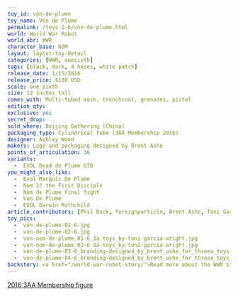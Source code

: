 ```yaml
---
toy_id: von-de-plume
toy_name: Von de Plume
permalink: /toys-1-6/von-de-plume.html
world: World War Robot
world_abr: WWR
character_base: NOM
layout: layout-toy-detail
categories: [WWR, onesixth]
tags: [black, dark, 4 hoses, white patch]
release_date: 1/15/2016
release_price: $180 USD
scale: one sixth
size: 12 inches tall
comes_with: Multi-tubed mask, trenchcoat, grenades, pistol
edition_qty:
exclusive: yes
secret_drop:
sold_where: Beijing Gathering (China)
packaging_type: Cylindrical tube (3AA Membership 2016)
designer: Ashley Wood
makers: Logo and packaging designed by Brent Ashe
points_of_articulation: 30
variants: 
  -  EVOL Dead de Plume GID
you_might_also_like:
  -  Evol Marquis De Plume
  -  Nom 27 the First Disciple
  -  Nom de Plume Final fight
  -  Von De Plume
  -  EVOL Darwin Rothchild
article_contributors: [Phil Back, foreignparticle, Brent Ashe, Toni Garcia Wright]
toy_pics:
  -  von-de-plume-01-6.jpg
  -  von-de-plume-02-6.jpg
  -  von-nom-de-plume_01-6_3a-toys_by-toni-garcia-wright.jpg
  -  von-nom-de-plume_02-6_3a-toys_by-toni-garcia-wright.jpg
  -  von-de-plume-03-6_branding-designed_by_brent_ashe_for_threea_toys.jpg
  -  von-de-plume-04-6_branding-designed_by_brent_ashe_for_threea_toys.jpg
backstory: <a href="/world-war-robot-story/">Read more about the WWR story</a>
---
```

<a href="/Three-A-Legion-History/#2016">2016 3AA Membership figure</a>
